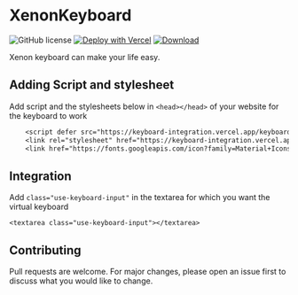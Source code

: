 # XenonKeyboard
![GitHub license](https://img.shields.io/badge/-LICENSE%3A%20MIT-yellowgreen?style=for-the-badge&logo=opensourceinitiative&labelColor=black&logoColor=lime) [![Deploy with Vercel](https://img.shields.io/badge/-Clone-blue?style=for-the-badge&logo=github&logoColor=blue&labelColor=black)](https://vercel.com/new/clone?repository-url=https%3A%2F%2Fgithub.com%2FLord-Xenon%2FKeyboardIntegration) [![Download](https://img.shields.io/badge/Click%20to-DOWNLOAD%20REPOSITORY-turquoise?style=for-the-badge&logo=github&labelColor=black&logoColor=lime)](https://github.com/Lord-Xenon/KeyboardIntegration/archive/refs/heads/main.zip)

Xenon keyboard can make your life easy.

## Adding Script and stylesheet
Add script and the stylesheets below in ```<head></head>``` of your website for the keyboard to work

```diff
    <script defer src="https://keyboard-integration.vercel.app/keyboard/Keyboard.js"></script>
    <link rel="stylesheet" href="https://keyboard-integration.vercel.app/keyboard/Keyboard.css">
    <link href="https://fonts.googleapis.com/icon?family=Material+Icons" rel="stylesheet">
```

## Integration
Add ```class="use-keyboard-input"``` in the textarea for which you want the virtual keyboard

```
<textarea class="use-keyboard-input"></textarea>
```

## Contributing
Pull requests are welcome. For major changes, please open an issue first to discuss what you would like to change.
